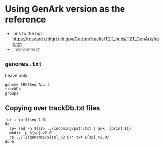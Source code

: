 # Using GenArk version as the reference

* Link to the hub: https://research.nhgri.nih.gov/CustomTracks/T2T_hubs/T2T_GenArk/hub.txt
* [Hub Connect](https://genome.ucsc.edu/cgi-bin/hgHubConnect?hgHub_do_redirect=on&hgHubConnect.remakeTrackHub=on&hgHub_do_firstDb=1&hubUrl=https://research.nhgri.nih.gov/CustomTracks/T2T_hubs/T2T_GenArk/hub.txt)

## `genomes.txt`
Leave only
```
genome [RefSeq Acc.]
trackDb
groups
```

## Copying over trackDb.txt files
```shell
for i in $(seq 1 6)
do
  sp=`sed -n ${i}p ../incoming/path.txt | awk '{print $1}'`
  mkdir -p ${sp}_v2.0
  cp ../T2Tgenomes/${sp}_v2.0/*.txt ${sp}_v2.0/
done
```
